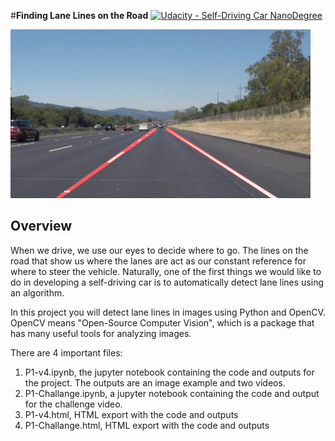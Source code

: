 #**Finding Lane Lines on the Road** 
[![Udacity - Self-Driving Car NanoDegree](https://s3.amazonaws.com/udacity-sdc/github/shield-carnd.svg)](http://www.udacity.com/drive)

<img src="examples/laneLines_thirdPass.jpg" width="480" alt="Combined Image" />

Overview
---

When we drive, we use our eyes to decide where to go.  The lines on the road that show us where the lanes are act as our constant reference for where to steer the vehicle.  Naturally, one of the first things we would like to do in developing a self-driving car is to automatically detect lane lines using an algorithm.

In this project you will detect lane lines in images using Python and OpenCV.  OpenCV means "Open-Source Computer Vision", which is a package that has many useful tools for analyzing images.  

There are 4 important files:
1. P1-v4.ipynb, the jupyter notebook containing the code and outputs for the project. The outputs are an image example and two videos. 
2. P1-Challange.ipynb, a jupyter notebook containing the code and output for the challenge video. 
3. P1-v4.html, HTML export with the code and outputs 
4. P1-Challange.html, HTML export with the code and outputs 
